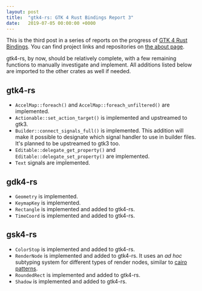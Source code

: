 ```yaml
---
layout: post
title:  "gtk4-rs: GTK 4 Rust Bindings Report 3"
date:   2019-07-05 00:00:00 +0000
---
```


This is the third post in a series of reports on the progress of [GTK 4 Rust Bindings](https://summerofcode.withgoogle.com/projects/#5172521249275904). You can find project links and repositories on [the about page](https://sfanxiang.github.io/gsoc-2019/about/).

gtk4-rs, by now, should be relatively complete, with a few remaining functions to manually investigate and implement. All additions listed below are imported to the other crates as well if needed.

## gtk4-rs

- `AccelMap::foreach()` and `AccelMap::foreach_unfiltered()` are implemented.
- `Actionable::set_action_target()` is implemented and upstreamed to gtk3.
- `Builder::connect_signals_full()` is implemented. This addition will make it possible to designate which signal handler to use in builder files. It's planned to be upstreamed to gtk3 too.
- `Editable::delegate_get_property()` and `Editable::delegate_set_property()` are implemented.
- `Text` signals are implemented.

## gdk4-rs

- `Geometry` is implemented.
- `KeymapKey` is implemented.
- `Rectangle` is implemented and added to gtk4-rs.
- `TimeCoord` is implemented and added to gtk4-rs.

## gsk4-rs

- `ColorStop` is implemented and added to gtk4-rs.
- `RenderNode` is implemented and added to gtk4-rs. It uses an _ad hoc_ subtyping system for different types of render nodes, similar to [cairo patterns](https://github.com/gtk-rs/cairo/blob/804aad8b2fc00eaa99644bc03a381c7bd6a88d5c/src/patterns.rs).
- `RoundedRect` is implemented and added to gtk4-rs.
- `Shadow` is implemented and added to gtk4-rs.
